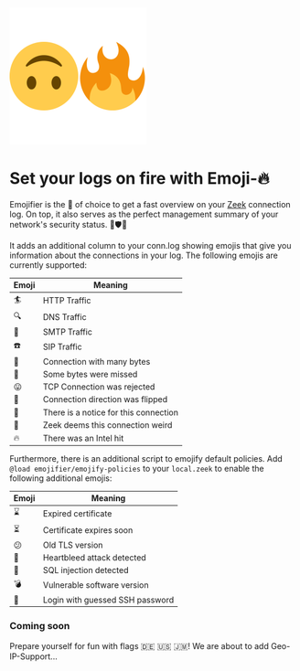 <img src="docs/emojifier_logo.png" width="240" height="240" />

# Set your logs on fire with Emoji-🔥

Emojifier is the 🔨 of choice to get a fast overview on your [Zeek](https://www.zeek.org/) connection log.
On top, it also serves as the perfect management summary of your network's security status. 👹🛡️🏢

It adds an additional column to your conn.log showing emojis that give you information about the connections in your log.
The following emojis are currently supported:

| Emoji | Meaning                                |
| ----- | -------------------------------------- |
| 🏄    | HTTP Traffic                           |
| 🔍    | DNS Traffic                            |
| 📨    | SMTP Traffic                           |
| ☎️    | SIP Traffic                            |
| 🥵    | Connection with many bytes             |
| 🙈    | Some bytes were missed                 |
| 😛    | TCP Connection was rejected            |
| 🔄    | Connection direction was flipped       |
| 🚨    | There is a notice for this connection  |
| 🥴    | Zeek deems this connection weird       |
| 🔥    | There was an Intel hit                 |

Furthermore, there is an additional script to emojify default policies.
Add `@load emojifier/emojify-policies` to your `local.zeek` to enable the following additional emojis:

| Emoji | Meaning                                |
| ----- | -------------------------------------- |
| ⌛    | Expired certificate                    |
| ⏳    | Certificate expires soon               |
| 😕    | Old TLS version                        |
| 💓    | Heartbleed attack detected             |
| 💉    | SQL injection detected                 |
| 💣    | Vulnerable software version            |
| 🤔    | Login with guessed SSH password        |

### Coming soon

Prepare yourself for fun with flags 🇩🇪 🇺🇸 🇯🇲! We are about to add Geo-IP-Support...
